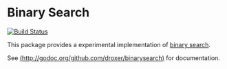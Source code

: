 # Binary Search

[![Build Status](https://travis-ci.org/droxer/binarysearch.svg?branch=master)](https://travis-ci.org/droxer/binarysearch)

This package provides a experimental implementation of [binary search](https://en.wikipedia.org/wiki/Binary_search_algorithm).

See [(http://godoc.org/github.com/droxer/binarysearch)](http://godoc.org/github.com/droxer/binarysearch) for documentation.